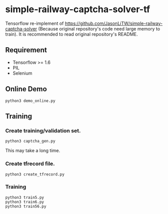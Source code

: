 # simple-railway-captcha-solver-tf
Tensorflow re-implement of https://github.com/JasonLiTW/simple-railway-captcha-solver (Because original repository's code need large memory to train).
It is recommended to read original repository's README.

## Requirement
 - Tensorflow >= 1.6
 - PIL
 - Selenium


## Online Demo
```
python3 demo_online.py
```

## Training

### Create training/validation set.
```
python3 captcha_gen.py
```
This may take a long time.

### Create tfrecord file.
```
python3 create_tfrecord.py
```

### Training
```
python3 train5.py
python3 train6.py
python3 train56.py
```
